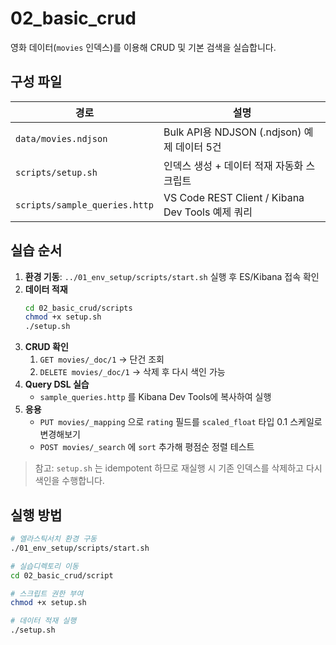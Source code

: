 # 02_basic_crud

영화 데이터(`movies` 인덱스)를 이용해 CRUD 및 기본 검색을 실습합니다.

## 구성 파일

| 경로                          | 설명                                             |
| ----------------------------- | ------------------------------------------------ |
| `data/movies.ndjson`          | Bulk API용 NDJSON (.ndjson) 예제 데이터 5건      |
| `scripts/setup.sh`            | 인덱스 생성 + 데이터 적재 자동화 스크립트        |
| `scripts/sample_queries.http` | VS Code REST Client / Kibana Dev Tools 예제 쿼리 |

## 실습 순서

1. **환경 기동**: `../01_env_setup/scripts/start.sh` 실행 후 ES/Kibana 접속 확인
2. **데이터 적재**
   ```bash
   cd 02_basic_crud/scripts
   chmod +x setup.sh
   ./setup.sh
   ```
3. **CRUD 확인**
   1. `GET movies/_doc/1` → 단건 조회
   2. `DELETE movies/_doc/1` → 삭제 후 다시 색인 가능
4. **Query DSL 실습**
   - `sample_queries.http` 를 Kibana Dev Tools에 복사하여 실행
5. **응용**
   - `PUT movies/_mapping` 으로 `rating` 필드를 `scaled_float` 타입 0.1 스케일로 변경해보기
   - `POST movies/_search` 에 `sort` 추가해 평점순 정렬 테스트

> 참고: `setup.sh` 는 idempotent 하므로 재실행 시 기존 인덱스를 삭제하고 다시 색인을 수행합니다.

## 실행 방법

```bash
# 엘라스틱서치 환경 구동
./01_env_setup/scripts/start.sh

# 실습디렉토리 이동
cd 02_basic_crud/script

# 스크립트 권한 부여
chmod +x setup.sh

# 데이터 적재 실행
./setup.sh
```
